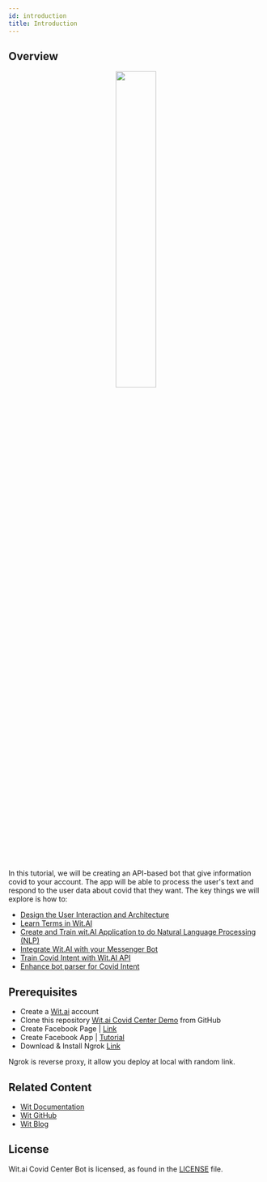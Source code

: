 ```yaml
---
id: introduction
title: Introduction
---
```


## Overview
<p align="center">
  <img src="./assets/test_messenger_header.gif" width="40%">
</p>

In this tutorial, we will be creating an API-based bot that give information covid to your account. The app will be able to process the user's text and respond to the user data about covid that they want. The key things we will explore is how to:

*   [Design the User Interaction and Architecture](/docs/design-user-interaction)
*   [Learn Terms in Wit.AI](/docs/learn-terms-in-witai)
*   [Create and Train wit.AI Application to do Natural Language Processing (NLP)](/docs/create-and-train-witai-application)
*   [Integrate Wit.AI with your Messenger Bot](/docs/integrate-witai-with-your-messenger-bot)
*   [Train Covid Intent with Wit.AI API](/docs/train-covid_intent-with-witai-api)
*   [Enhance bot parser for Covid Intent](/docs/enhance-bot-parser-for-covid-intent)

## Prerequisites

*   Create a [Wit.ai](https://wit.ai/) account
*   Clone this repository [Wit.ai Covid Center Demo](https://github.com/imamaris/covidcenter-bot) from GitHub
*   Create Facebook Page | [Link](https://www.facebook.com/pages/create)
*   Create Facebook App | [Tutorial](https://developers.facebook.com/docs/apps/)
*   Download & Install Ngrok [Link](https://ngrok.com/download)

Ngrok is reverse proxy, it allow you deploy at local with random link.

## Related Content

* [Wit Documentation](https://wit.ai/docs)
* [Wit GitHub](https://github.com/wit-ai)
* [Wit Blog](https://wit.ai/blog)

## License
Wit.ai Covid Center Bot is licensed, as found in the [LICENSE](LICENSE) file.
